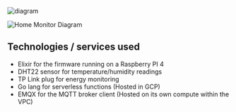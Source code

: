 ![diagram](https://user-images.githubusercontent.com/11717131/210117086-a79049fe-e4d5-47b3-87d0-021cf94efb21.png)


![Home Monitor Diagram](https://user-images.githubusercontent.com/11717131/222989343-6fd65048-555e-48a3-893b-fb8b762a5a21.jpeg)

## Technologies / services used

- Elixir for the firmware running on a Raspberry PI 4
- DHT22 sensor for temperature/humidity readings
- TP Link plug for energy monitoring
- Go lang for serverless functions (Hosted in GCP)
- EMQX for the MQTT broker client (Hosted on its own compute within the VPC)
